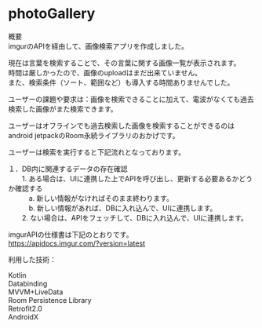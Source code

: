 # photoGallery

概要  
imgurのAPIを経由して、画像検索アプリを作成しました。  

現在は言葉を検索することで、その言葉に関する画像一覧が表示されます。  
時間は厳しかったので、画像のuploadはまだ出来ていません。  
また、検索条件（ソート、範囲など）も導入する時間ありませんでした。  

ユーザーの課題や要求は：画像を検索できることに加えて、電波がなくても過去検索した画像がまた検索できます。  

ユーザーはオフラインでも過去検索した画像を検索することができるのは  
android jetpackのRoom永続ライブラリのおかげです。  

ユーザーは検索を実行すると下記流れとなっております。  

１．DB内に関連するデータの存在確認  
　　1. ある場合は、UIに連携した上でAPIを呼び出し、更新する必要あるかどうか確認する  
　　　a. 新しい情報がなければそのまま終わります。  
　　　b. 新しい情報があれば、DBに入れ込んで、UIに連携します。  
　　2. ない場合は、APIをフェッチして、DBに入れ込んで、UIに連携します。  

imgurAPIの仕様書は下記のとおりです。  
https://apidocs.imgur.com/?version=latest  

利用した技術：  

Kotlin  
Databinding  
MVVM+LiveData  
Room Persistence Library  
Retrofit2.0  
AndroidX  
